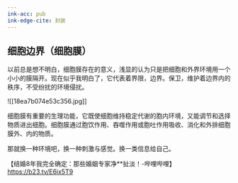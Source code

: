 ```yaml
---
ink-acc: pub
ink-edge-cite: 封装
---
```


## 细胞边界（细胞膜）

以前总是想不明白，细胞膜存在的意义，浅显的认为只是把细胞和外界环境用一个小小的膜隔开。现在似乎我明白了，它代表着界限，边界。保卫，维护着边界内的秩序，不受纷扰的环境侵扰。

  

![[18ea7b074e53c356.jpg]]

细胞膜有重要的生理功能，它既使细胞维持稳定代谢的胞内环境，又能调节和选择物质进出细胞。细胞膜通过胞饮作用、吞噬作用或胞吐作用吸收、消化和外排细胞膜外、内的物质。


那就换一种环境吧，换一种刺激与感觉。换一类信息给自己。


【结婚8年我完全确定：那些婚姻专家净**扯淡！-哔哩哔哩】 <https://b23.tv/E6ix5T9>